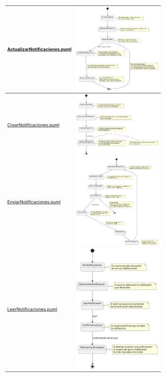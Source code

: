 | [ActualizarNotificaciones.puml](ActualizarNotificaciones.puml) | ![Texto alternativo](ActualizarNotificaciones.svg) |
| -------------------------------------------------------------- | -------------------------------------------------- |
| [CrearNotificaciones.puml ](CrearNotificaciones.puml)          | ![Texto alternativo](CrearNotificaciones.svg)      |
| [EnviarNotificaciones.puml ](EnviarNotificaciones.puml)        | ![Texto alternativo](EnviarNotificaciones.svg)     |
| [LeerNotificaciones.puml ](LeerNotificaciones.puml)            | ![Texto alternativo](LeerNotificaciones.svg)       |
